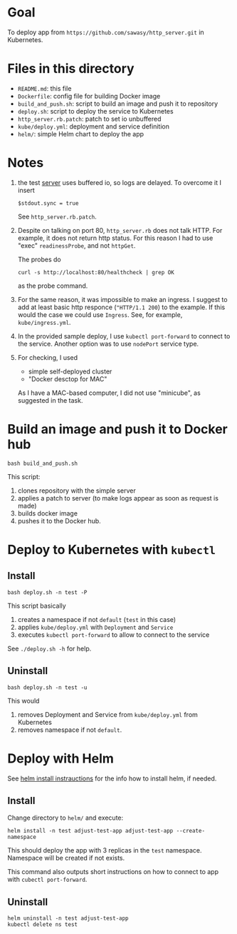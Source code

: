 # Goal

To deploy app from `https://github.com/sawasy/http_server.git`
in Kubernetes.

# Files in this directory

* `README.md`: this file
* `Dockerfile`: config file for building Docker image
* `build_and_push.sh`: script to build an image and push it to repository
* `deploy.sh`: script to deploy the service to Kubernetes
* `http_server.rb.patch`: patch to set io unbuffered
* `kube/deploy.yml`: deployment and service definition
* `helm/`: simple Helm chart to deploy the app

# Notes

1. the test
   [server](https://github.com/sawasy/http_server/blob/main/http_server.rb)
   uses buffered io, so logs are delayed. To overcome it I insert
   ```
   $stdout.sync = true
   ```
   See `http_server.rb.patch`.

2. Despite on talking on port 80, `http_server.rb` does not talk HTTP.
   For example, it does not return http status.
   For this reason I had to use "exec" `readinessProbe`,
   and not `httpGet`.

   The probes do
   ```
   curl -s http://localhost:80/healthcheck | grep OK
   ```
   as the probe command.

3. For the same reason, it was impossible to make an ingress.
   I suggest to add at least basic http responce (`"HTTP/1.1 200`)
   to the example. If this would the case we could use `Ingress`.
   See, for example, `kube/ingress.yml`.

4. In the provided sample deploy, I use `kubectl port-forward`
   to connect to the service. Another option was to use
   `nodePort` service type.

5. For checking, I used
   * simple self-deployed cluster
   * "Docker desctop for MAC"

   As I have a MAC-based computer, I did not use "minicube", as
   suggested in the task.

# Build an image and push it to Docker hub

```
bash build_and_push.sh
```

This script:
1. clones repository with the simple server
2. applies a patch to server (to make logs appear as soon as request is made)
3. builds docker image
4. pushes it to the Docker hub.

# Deploy to Kubernetes with `kubectl`
## Install

```
bash deploy.sh -n test -P
```

This script basically
1. creates a namespace if not `default` (`test` in this case)
2. applies `kube/deploy.yml` with `Deployment` and `Service`
3. executes `kubectl port-forward` to allow to connect to the service

See `./deploy.sh -h` for help.

## Uninstall

```
bash deploy.sh -n test -u
```

This would
1. removes Deployment and Service from `kube/deploy.yml` from Kubernetes
2. removes namespace if not `default`.

# Deploy with Helm

See [helm install instrauctions](https://helm.sh/docs/intro/install/)
for the info how to install helm, if needed.

## Install

Change directory to `helm/` and execute:
```
helm install -n test adjust-test-app adjust-test-app --create-namespace
```
This should deploy the app with 3 replicas in the `test` namespace.
Namespace will be created if not exists.

This command also outputs short instructions on how to connect to app with
`cubectl port-forward`.

## Uninstall

```
helm uninstall -n test adjust-test-app
kubectl delete ns test
```
